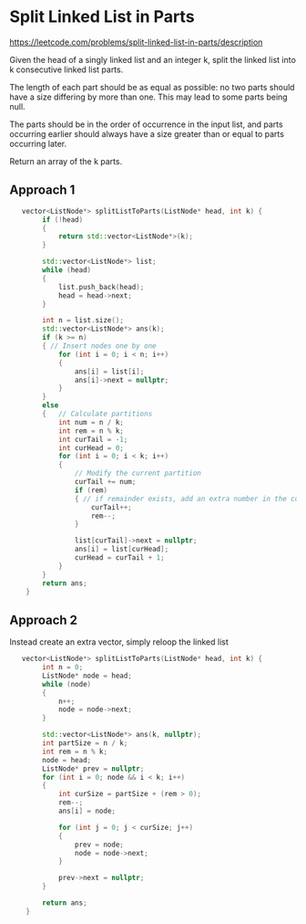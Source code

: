 # Split Linked List in Parts

https://leetcode.com/problems/split-linked-list-in-parts/description

Given the head of a singly linked list and an integer k, split the linked list into k consecutive linked list parts.

The length of each part should be as equal as possible: no two parts should have a size differing by more than one. This may lead to some parts being null.

The parts should be in the order of occurrence in the input list, and parts occurring earlier should always have a size greater than or equal to parts occurring later.

Return an array of the k parts.


## Approach 1

``` C++
   vector<ListNode*> splitListToParts(ListNode* head, int k) {
        if (!head)
        {
            return std::vector<ListNode*>(k);
        }

        std::vector<ListNode*> list;
        while (head)
        {
            list.push_back(head);
            head = head->next;
        }

        int n = list.size();
        std::vector<ListNode*> ans(k);
        if (k >= n)
        { // Insert nodes one by one 
            for (int i = 0; i < n; i++)
            {
                ans[i] = list[i];
                ans[i]->next = nullptr;
            }
        }
        else
        {   // Calculate partitions
            int num = n / k;
            int rem = n % k;
            int curTail = -1;
            int curHead = 0;
            for (int i = 0; i < k; i++)
            {
                // Modify the current partition
                curTail += num;
                if (rem)
                { // if remainder exists, add an extra number in the current partition
                    curTail++;
                    rem--;
                }

                list[curTail]->next = nullptr;
                ans[i] = list[curHead];
                curHead = curTail + 1;
            }
        }
        return ans;
    }
```

## Approach 2

Instead create an extra vector, simply reloop the linked list

``` C++
   vector<ListNode*> splitListToParts(ListNode* head, int k) {
        int n = 0;
        ListNode* node = head;
        while (node)
        {
            n++;
            node = node->next;
        }

        std::vector<ListNode*> ans(k, nullptr);
        int partSize = n / k;
        int rem = n % k;
        node = head;
        ListNode* prev = nullptr;
        for (int i = 0; node && i < k; i++)
        {
            int curSize = partSize + (rem > 0);
            rem--;
            ans[i] = node;

            for (int j = 0; j < curSize; j++)
            {
                prev = node;
                node = node->next;
            }

            prev->next = nullptr;
        }

        return ans;
    }
```


